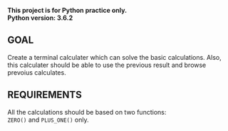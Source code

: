 **This project is for Python practice only.  
Python version: 3.6.2**

## GOAL
Create a terminal calculater which can solve the basic calculations. Also, this calculater should be able to use the previous result and browse prevoius calculates. 

## REQUIREMENTS
All the calculations should be based on two functions:  
`ZERO()` and `PLUS_ONE()` only. 
